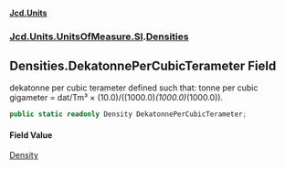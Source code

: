 #### [Jcd.Units](index.md 'index')

### [Jcd.Units.UnitsOfMeasure.SI](Jcd.Units.UnitsOfMeasure.SI.md 'Jcd.Units.UnitsOfMeasure.SI').[Densities](Densities.md 'Jcd.Units.UnitsOfMeasure.SI.Densities')

## Densities.DekatonnePerCubicTerameter Field

dekatonne per cubic terameter defined such that: tonne per cubic gigameter = dat/Tm³ ×
(10.0)/((1000.0)*(1000.0)*(1000.0)).

```csharp
public static readonly Density DekatonnePerCubicTerameter;
```

#### Field Value

[Density](Density.md 'Jcd.Units.UnitTypes.Density')